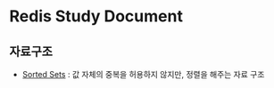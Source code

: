 # Redis Study Document
## 자료구조
- [Sorted Sets](./SortedSets.md) : 값 자체의 중복을 허용하지 않지만, 정렬을 해주는 자료 구조
